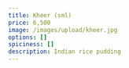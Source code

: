 ```yaml
---
title: Kheer (sml)
price: 6,500
image: /images/upload/kheer.jpg
options: []
spiciness: []
description: Indian rice pudding
---
```

